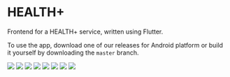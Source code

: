 # HEALTH+

Frontend for a HEALTH+ service, written using Flutter.

To use the app, download one of our releases for Android platform or build it yourself by downloading the `master` branch.

![](https://github.dev/Sugamshaw/HealthPlus/blob/master/assets/s1.jpg)
![](https://github.dev/Sugamshaw/HealthPlus/blob/master/assets/s2.jpg)
![](https://github.dev/Sugamshaw/HealthPlus/blob/master/assets/s3.jpg)
![](https://github.dev/Sugamshaw/HealthPlus/blob/master/assets/s4.jpg)
![](https://github.dev/Sugamshaw/HealthPlus/blob/master/assets/s5.jpg)
![](https://github.dev/Sugamshaw/HealthPlus/blob/master/assets/s6.jpg)
![](https://github.dev/Sugamshaw/HealthPlus/blob/master/assets/s7.jpg)
![](https://github.dev/Sugamshaw/HealthPlus/blob/master/assets/s8.jpg)